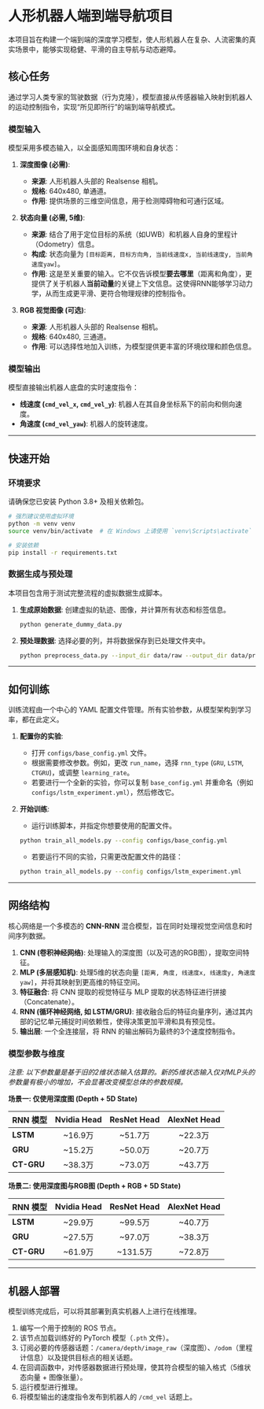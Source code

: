 # 人形机器人端到端导航项目

本项目旨在构建一个端到端的深度学习模型，使人形机器人在复杂、人流密集的真实场景中，能够实现稳健、平滑的自主导航与动态避障。

## 核心任务

通过学习人类专家的驾驶数据（行为克隆），模型直接从传感器输入映射到机器人的运动控制指令，实现“所见即所行”的端到端导航模式。

### 模型输入

模型采用多模态输入，以全面感知周围环境和自身状态：

1.  **深度图像 (必需)**:
    *   **来源**: 人形机器人头部的 Realsense 相机。
    *   **规格**: 640x480, 单通道。
    *   **作用**: 提供场景的三维空间信息，用于检测障碍物和可通行区域。

2.  **状态向量 (必需, 5维)**:
    *   **来源**: 结合了用于定位目标的系统（如UWB）和机器人自身的里程计（Odometry）信息。
    *   **构成**: 状态向量为 `[目标距离, 目标方向角, 当前线速度x, 当前线速度y, 当前角速度yaw]`。
    *   **作用**: 这是至关重要的输入。它不仅告诉模型**要去哪里**（距离和角度），更提供了关于机器人**当前动量**的关键上下文信息。这使得RNN能够学习动力学，从而生成更平滑、更符合物理规律的控制指令。

3.  **RGB 视觉图像 (可选)**:
    *   **来源**: 人形机器人头部的 Realsense 相机。
    *   **规格**: 640x480, 三通道。
    *   **作用**: 可以选择性地加入训练，为模型提供更丰富的环境纹理和颜色信息。

### 模型输出

模型直接输出机器人底盘的实时速度指令：

*   **线速度 (`cmd_vel_x`, `cmd_vel_y`)**: 机器人在其自身坐标系下的前向和侧向速度。
*   **角速度 (`cmd_vel_yaw`)**: 机器人的旋转速度。

---

## 快速开始

### 环境要求

请确保您已安装 Python 3.8+ 及相关依赖包。

```bash
# 强烈建议使用虚拟环境
python -m venv venv
source venv/bin/activate  # 在 Windows 上请使用 `venv\Scripts\activate`

# 安装依赖
pip install -r requirements.txt
```

### 数据生成与预处理

本项目包含用于测试完整流程的虚拟数据生成脚本。

1.  **生成原始数据**: 创建虚拟的轨迹、图像，并计算所有状态和标签信息。
    ```bash
    python generate_dummy_data.py
    ```

2.  **预处理数据**: 选择必要的列，并将数据保存到已处理文件夹中。
    ```bash
    python preprocess_data.py --input_dir data/raw --output_dir data/processed
    ```

---

## 如何训练

训练流程由一个中心的 YAML 配置文件管理。所有实验参数，从模型架构到学习率，都在此定义。

1.  **配置你的实验**:
    *   打开 `configs/base_config.yml` 文件。
    *   根据需要修改参数。例如，更改 `run_name`，选择 `rnn_type` (`GRU`, `LSTM`, `CTGRU`)，或调整 `learning_rate`。
    *   若要进行一个全新的实验，你可以复制 `base_config.yml` 并重命名（例如 `configs/lstm_experiment.yml`），然后修改它。

2.  **开始训练**:
    *   运行训练脚本，并指定你想要使用的配置文件。

    ```bash
    python train_all_models.py --config configs/base_config.yml
    ```

    *   若要运行不同的实验，只需更改配置文件的路径：

    ```bash
    python train_all_models.py --config configs/lstm_experiment.yml
    ```

--- 

## 网络结构

核心网络是一个多模态的 **CNN-RNN** 混合模型，旨在同时处理视觉空间信息和时间序列数据。

1.  **CNN (卷积神经网络)**: 处理输入的深度图（以及可选的RGB图），提取空间特征。
2.  **MLP (多层感知机)**: 处理5维的状态向量 `[距离, 角度, 线速度x, 线速度y, 角速度yaw]`，并将其映射到更高维的特征空间。
3.  **特征融合**: 将 CNN 提取的视觉特征与 MLP 提取的状态特征进行拼接（Concatenate）。
4.  **RNN (循环神经网络, 如 LSTM/GRU)**: 接收融合后的特征向量序列，通过其内部的记忆单元捕捉时间依赖性，使得决策更加平滑和具有预见性。
5.  **输出层**: 一个全连接层，将 RNN 的输出解码为最终的3个速度控制指令。

### 模型参数与维度

*注意: 以下参数量是基于旧的2维状态输入估算的。新的5维状态输入仅对MLP头的参数量有极小的增加，不会显著改变模型总体的参数规模。* 

**场景一: 仅使用深度图 (Depth + 5D State)**

| RNN 模型 | Nvidia Head | ResNet Head | AlexNet Head |
| :--- | :---: | :---: | :---: |
| **LSTM** | ~16.9万 | ~51.7万 | ~22.3万 |
| **GRU** | ~15.2万 | ~50.0万 | ~20.7万 |
| **CT-GRU** | ~38.3万 | ~73.0万 | ~43.7万 |

**场景二: 使用深度图与RGB图 (Depth + RGB + 5D State)**

| RNN 模型 | Nvidia Head | ResNet Head | AlexNet Head |
| :--- | :---: | :---: | :---: |
| **LSTM** | ~29.9万 | ~99.5万 | ~40.7万 |
| **GRU** | ~27.5万 | ~97.0万 | ~38.3万 |
| **CT-GRU** | ~61.9万 | ~131.5万 | ~72.8万 |

---

## 机器人部署

模型训练完成后，可以将其部署到真实机器人上进行在线推理。

1.  编写一个用于控制的 ROS 节点。
2.  该节点加载训练好的 PyTorch 模型（`.pth` 文件）。
3.  订阅必要的传感器话题：`/camera/depth/image_raw`（深度图）、`/odom`（里程计信息）以及提供目标点的相关话题。
4.  在回调函数中，对传感器数据进行预处理，使其符合模型的输入格式（5维状态向量 + 图像张量）。
5.  运行模型进行推理。
6.  将模型输出的速度指令发布到机器人的 `/cmd_vel` 话题上。
